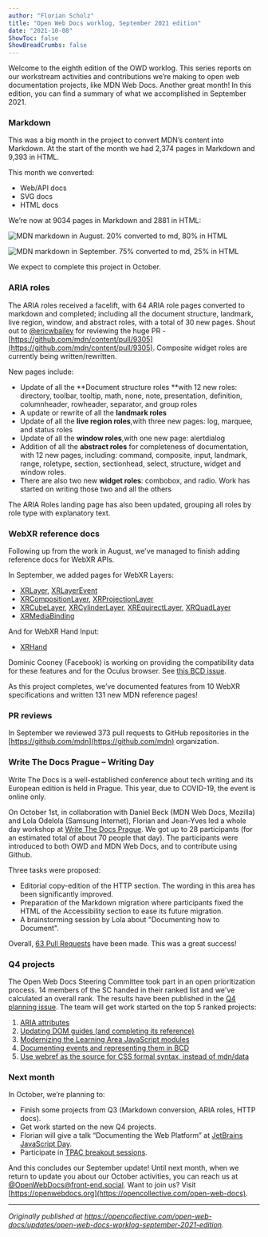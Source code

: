 ```yaml
---
author: "Florian Scholz"
title: "Open Web Docs worklog, September 2021 edition"
date: "2021-10-08"
ShowToc: false
ShowBreadCrumbs: false
---
```


Welcome to the eighth edition of the OWD worklog. This series reports on our workstream activities and contributions we’re making to open web documentation projects, like MDN Web Docs. Another great month! In this edition, you can find a summary of what we accomplished in September 2021.

### Markdown

This was a big month in the project to convert MDN’s content into Markdown. At the start of the month we had 2,374 pages in Markdown and 9,393 in HTML.

This month we converted:

- Web/API docs
- SVG docs
- HTML docs

We’re now at 9034 pages in Markdown and 2881 in HTML:

![MDN markdown in August. 20% converted to md, 80% in HTML](/posts/worklog/mdn-md-august.png)

![MDN markdown in September. 75% converted to md, 25% in HTML](/posts/worklog/mdn-md-september.png)

We expect to complete this project in October.

### ARIA roles

The ARIA roles received a facelift, with 64 ARIA role pages converted to markdown and completed; including all the document structure, landmark, live region, window, and abstract roles, with a total of 30 new pages. Shout out to [@ericwbailey](https://github.com/ericwbailey) for reviewing the huge PR - [https://github.com/mdn/content/pull/9305](https://github.com/mdn/content/pull/9305). Composite widget roles are currently being written/rewritten.

New pages include:

- Update of all the **Document structure roles **with 12 new roles: directory, toolbar, tooltip, math, none, note, presentation, definition, columnheader, rowheader, separator, and group roles
- A update or rewrite of all the **landmark roles**
- Update of all the **live region roles**,with three new pages: log, marquee, and status roles
- Update of all the **window roles**,with one new page: alertdialog
- Addition of all the **abstract roles** for completeness of documentation, with 12 new pages, including: command, composite, input, landmark, range, roletype, section, sectionhead, select, structure, widget and window roles.
- There are also two new **widget roles**: combobox, and radio. Work has started on writing those two and all the others

The ARIA Roles landing page has also been updated, grouping all roles by role type with explanatory text.

### WebXR reference docs

Following up from the work in August, we’ve managed to finish adding reference docs for WebXR APIs.

In September, we added pages for WebXR Layers:

- [XRLayer](https://developer.mozilla.org/en-US/docs/Web/API/XRLayer), [XRLayerEvent](https://developer.mozilla.org/en-US/docs/Web/API/XRLayerEvent)
- [XRCompositionLayer](https://developer.mozilla.org/en-US/docs/Web/API/XRCompositionLayer), [XRProjectionLayer](https://developer.mozilla.org/en-US/docs/Web/API/XRProjectionLayer)
- [XRCubeLayer](https://developer.mozilla.org/en-US/docs/Web/API/XRCubeLayer), [XRCylinderLayer](https://developer.mozilla.org/en-US/docs/Web/API/XRCylinderLayer), [XREquirectLayer](https://developer.mozilla.org/en-US/docs/Web/API/XREquirectLayer), [XRQuadLayer](https://developer.mozilla.org/en-US/docs/Web/API/XRQuadLayer)
- [XRMediaBinding](https://developer.mozilla.org/en-US/docs/Web/API/XRMediaBinding)

And for WebXR Hand Input:

- [XRHand](https://developer.mozilla.org/en-US/docs/Web/API/XRHand)

Dominic Cooney (Facebook) is working on providing the compatibility data for these features and for the Oculus browser. See [this BCD issue](https://github.com/mdn/browser-compat-data/issues/12303).

As this project completes, we’ve documented features from 10 WebXR specifications and written 131 new MDN reference pages!

### PR reviews

In September we reviewed 373 pull requests to GitHub repositories in the [https://github.com/mdn](https://github.com/mdn) organization.

### Write The Docs Prague – Writing Day

Write The Docs is a well-established conference about tech writing and its European edition is held in Prague. This year, due to COVID-19, the event is online only.

On October 1st, in collaboration with Daniel Beck (MDN Web Docs, Mozilla) and Lola Odelola (Samsung Internet), Florian and Jean-Yves led a whole day workshop at [Write The Docs Prague](https://www.writethedocs.org/conf/prague/2021/). We got up to 28 participants (for an estimated total of about 70 people that day). The participants were introduced to both OWD and MDN Web Docs, and to contribute using Github.

Three tasks were proposed:

- Editorial copy-edition of the HTTP section. The wording in this area has been significantly improved.
- Preparation of the Markdown migration where participants fixed the HTML of the Accessibility section to ease its future migration.
- A brainstorming session by Lola about "Documenting how to Document".

Overall, [63 Pull Requests](https://github.com/mdn/content/pulls?q=+is%3Apr+label%3A%22Event%3A+Write+the+Docs+Prague+2021%22) have been made. This was a great success!

### Q4 projects

The Open Web Docs Steering Committee took part in an open prioritization process. 14 members of the SC handed in their ranked list and we've calculated an overall rank. The results have been published in the [Q4 planning issue](https://github.com/openwebdocs/project/issues/55#issuecomment-937625420). The team will get work started on the top 5 ranked projects:

1. [ARIA attributes](https://github.com/openwebdocs/project/issues/65)
2. [Updating DOM guides (and completing its reference)](https://github.com/openwebdocs/project/issues/50)
3. [Modernizing the Learning Area JavaScript modules](https://github.com/mdn/content/blob/main/rfcs/modernize-learn-js.md)
4. [Documenting events and representing them in BCD](https://github.com/openwebdocs/project/issues/61)
5. [Use webref as the source for CSS formal syntax, instead of mdn/data](https://github.com/openwebdocs/project/issues/44)

### Next month

In October, we’re planning to:

- Finish some projects from Q3 (Markdown conversion, ARIA roles, HTTP docs).
- Get work started on the new Q4 projects.
- Florian will give a talk “Documenting the Web Platform” at [JetBrains JavaScript Day](https://pages.jetbrains.com/javascript-day-2021/blog).
- Participate in [TPAC breakout sessions](https://www.w3.org/wiki/TPAC/2021/SessionIdeas).

And this concludes our September update! Until next month, when we return to update you about our October activities, you can reach us at [@OpenWebDocs@front-end.social](https://front-end.social/OpenWebDocs). Want to join us? Visit [https://openwebdocs.org](https://opencollective.com/open-web-docs).

---

_Originally published at https://opencollective.com/open-web-docs/updates/open-web-docs-worklog-september-2021-edition._
